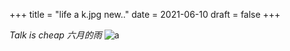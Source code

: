 +++
title = "life a k.jpg new.."
date = 2021-06-10
draft = false
+++


*Talk is cheap*
*六月的雨*
![a](/images/photos/k.jpg)
